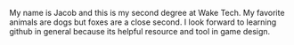 My name is Jacob and this is my second degree at Wake Tech. My favorite animals are dogs but foxes are a close second. I look forward to learning github in general because its helpful resource and tool in game design.